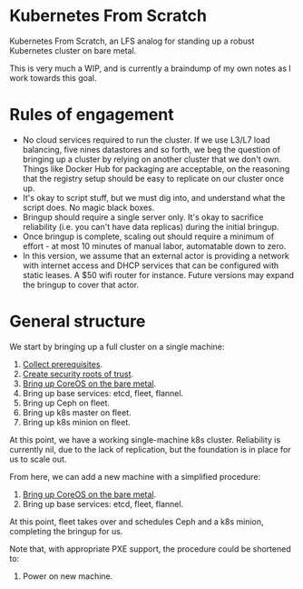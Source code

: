 # Kubernetes From Scratch

Kubernetes From Scratch, an LFS analog for standing up a robust
Kubernetes cluster on bare metal.

This is very much a WIP, and is currently a braindump of my own notes
as I work towards this goal.

# Rules of engagement

- No cloud services required to run the cluster. If we use L3/L7 load
  balancing, five nines datastores and so forth, we beg the question
  of bringing up a cluster by relying on another cluster that we don't
  own. Things like Docker Hub for packaging are acceptable, on the
  reasoning that the registry setup should be easy to replicate on our
  cluster once up.
- It's okay to script stuff, but we must dig into, and understand what
  the script does. No magic black boxes.
- Bringup should require a single server only. It's okay to sacrifice
  reliability (i.e. you can't have data replicas) during the initial
  bringup.
- Once bringup is complete, scaling out should require a minimum of
  effort - at most 10 minutes of manual labor, automatable down to
  zero.
- In this version, we assume that an external actor is providing a
  network with internet access and DHCP services that can be
  configured with static leases. A $50 wifi router for
  instance. Future versions may expand the bringup to cover that
  actor.

# General structure

We start by bringing up a full cluster on a single machine:

1. [Collect prerequisites](/Prerequisites.md).
1. [Create security roots of trust](/Security.md).
1. [Bring up CoreOS on the bare metal](/CoreOS-Bringup.md).
1. Bring up base services: etcd, fleet, flannel.
1. Bring up Ceph on fleet.
1. Bring up k8s master on fleet.
1. Bring up k8s minion on fleet.

At this point, we have a working single-machine k8s
cluster. Reliability is currently nil, due to the lack of replication,
but the foundation is in place for us to scale out.

From here, we can add a new machine with a simplified procedure:

1. [Bring up CoreOS on the bare metal](/CoreOS-Bringup.md).
1. Bring up base services: etcd, fleet, flannel.

At this point, fleet takes over and schedules Ceph and a k8s minion,
completing the bringup for us.

Note that, with appropriate PXE support, the procedure could be shortened to:

1. Power on new machine.
